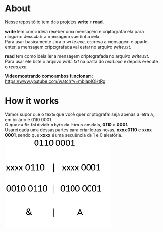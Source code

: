 # About

Nesse repositório tem dois projetos **write** e **read**.  

**write** tem como idéia receber uma mensagem e criptografar ela para ninguém descobrir a mensagem que tinha nela.  
Para usar basicamente abra o *write.exe*, escreva a mensagem e aparte enter, a mensagem criptografada vai estar no arquivo *write.txt*.  

**read** tem como idéia ler a mensagem criptografada no arquivo *write.txt*.  
Para usar ele bote o arquivo *write.txt* na pasta do *read.exe* e depois execute o *read.exe*.  

**Video mostrando como ambos funcionam:** https://www.youtube.com/watch?v=mblap1OHtRg

# How it works
Vamos supor que o texto que você quer criptografar seja apenas a letra a, em binário é 0110 0001.  
O que eu fiz foi dividir o byte da letra a em dois, **0110** e **0001**.  
Usarei cada uma dessas partes para criar letras novas, **xxxx 0110** e **xxxx 0001**, sendo que **xxxx** é uma sequência de 1 e 0 aleatória.  
![Exemplo](example.png)
